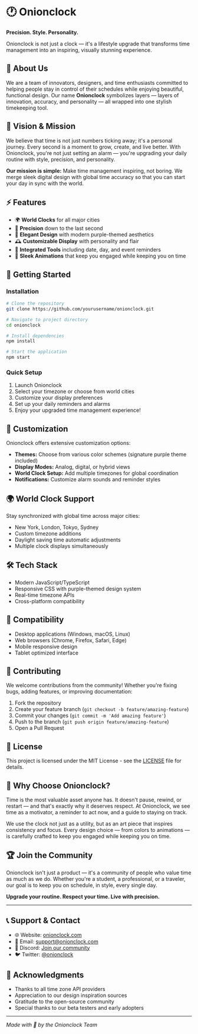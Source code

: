 # 🕐 Onionclock

**Precision. Style. Personality.**

Onionclock is not just a clock — it's a lifestyle upgrade that transforms time management into an inspiring, visually stunning experience.

## 🌟 About Us

We are a team of innovators, designers, and time enthusiasts committed to helping people stay in control of their schedules while enjoying beautiful, functional design. Our name **Onionclock** symbolizes layers — layers of innovation, accuracy, and personality — all wrapped into one stylish timekeeping tool.

## 🎯 Vision & Mission

We believe that time is not just numbers ticking away; it's a personal journey. Every second is a moment to grow, create, and live better. With Onionclock, you're not just setting an alarm — you're upgrading your daily routine with style, precision, and personality.

**Our mission is simple:** Make time management inspiring, not boring. We merge sleek digital design with global time accuracy so that you can start your day in sync with the world.

## ⚡ Features

- 🌍 **World Clocks** for all major cities
- 🎯 **Precision** down to the last second
- 💜 **Elegant Design** with modern purple-themed aesthetics
- 🕰 **Customizable Display** with personality and flair
- 📅 **Integrated Tools** including date, day, and event reminders
- 🎨 **Sleek Animations** that keep you engaged while keeping you on time

## 🚀 Getting Started

### Installation

```bash
# Clone the repository
git clone https://github.com/yourusername/onionclock.git

# Navigate to project directory
cd onionclock

# Install dependencies
npm install

# Start the application
npm start
```

### Quick Setup

1. Launch Onionclock
2. Select your timezone or choose from world cities
3. Customize your display preferences
4. Set up your daily reminders and alarms
5. Enjoy your upgraded time management experience!

## 🎨 Customization

Onionclock offers extensive customization options:

- **Themes:** Choose from various color schemes (signature purple theme included)
- **Display Modes:** Analog, digital, or hybrid views
- **World Clock Setup:** Add multiple timezones for global coordination
- **Notifications:** Customize alarm sounds and reminder styles

## 🌍 World Clock Support

Stay synchronized with global time across major cities:
- New York, London, Tokyo, Sydney
- Custom timezone additions
- Daylight saving time automatic adjustments
- Multiple clock displays simultaneously

## 🛠 Tech Stack

- Modern JavaScript/TypeScript
- Responsive CSS with purple-themed design system
- Real-time timezone APIs
- Cross-platform compatibility

## 📱 Compatibility

- Desktop applications (Windows, macOS, Linux)
- Web browsers (Chrome, Firefox, Safari, Edge)
- Mobile responsive design
- Tablet optimized interface

## 🤝 Contributing

We welcome contributions from the community! Whether you're fixing bugs, adding features, or improving documentation:

1. Fork the repository
2. Create your feature branch (`git checkout -b feature/amazing-feature`)
3. Commit your changes (`git commit -m 'Add amazing feature'`)
4. Push to the branch (`git push origin feature/amazing-feature`)
5. Open a Pull Request

## 📄 License

This project is licensed under the MIT License - see the [LICENSE](LICENSE) file for details.

## 🎯 Why Choose Onionclock?

Time is the most valuable asset anyone has. It doesn't pause, rewind, or restart — and that's exactly why it deserves respect. At Onionclock, we see time as a motivator, a reminder to act now, and a guide to staying on track.

We use the clock not just as a utility, but as an art piece that inspires consistency and focus. Every design choice — from colors to animations — is carefully crafted to keep you engaged while keeping you on time.

## 🏆 Join the Community

Onionclock isn't just a product — it's a community of people who value time as much as we do. Whether you're a student, a professional, or a traveler, our goal is to keep you on schedule, in style, every single day.

**Upgrade your routine. Respect your time. Live with precision.**

---

## 📞 Support & Contact

- 🌐 Website: [onionclock.com](https://onionclock.com)
- 📧 Email: support@onionclock.com
- 💬 Discord: [Join our community](https://discord.gg/onionclock)
- 🐦 Twitter: [@onionclock](https://twitter.com/onionclock)

## 🙏 Acknowledgments

- Thanks to all time zone API providers
- Appreciation to our design inspiration sources
- Gratitude to the open-source community
- Special thanks to our beta testers and early adopters

---

*Made with 💜 by the Onionclock Team*
